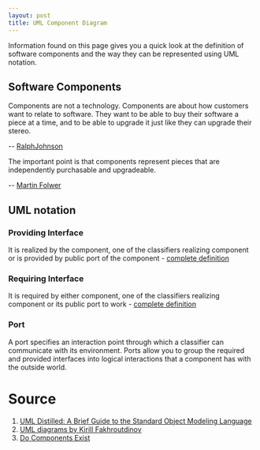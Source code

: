 ```yaml
---
layout: post
title: UML Component Diagram 
---
```


Information found on this page gives you a quick look at the definition of software components and the way 
they can be represented using UML notation.  

## Software Components

>
Components are not a technology. Components are about how customers want to relate to software. They want to be able to buy their software a piece at a time, and to be able to upgrade it just like they can upgrade their stereo.
>

-- [RalphJohnson](http://wiki.c2.com/?DoComponentsExist)


>
The important point is that components represent pieces that are independently purchasable and
upgradeable.
>

-- [Martin Folwer](https://www.amazon.com/dp/0321193687/ref=cm_sw_em_r_mt_dp_U_-XGYEbQX2CPTD)


## UML notation

### Providing Interface

It is realized by the component, one of the classifiers realizing component or is provided by public port of the component - [complete definition](https://www.uml-diagrams.org/component.html#provided-interface)

### Requiring Interface

It is required by either component, one of the classifiers realizing component or its public port to work - [complete definition](https://www.uml-diagrams.org/component.html#required-interface)

### Port

A port specifies an interaction point through which a classifier can communicate with its environment.
Ports allow you to group the required and provided interfaces into logical interactions that a component has with the outside world.


# Source
1. [UML Distilled: A Brief Guide to the Standard Object Modeling Language](https://www.amazon.com/dp/0321193687/ref=cm_sw_em_r_mt_dp_U_-XGYEbQX2CPTD)
2. [UML diagrams by Kirill Fakhroutdinov](https://www.uml-diagrams.org/)
3. [Do Components Exist](http://wiki.c2.com/?DoComponentsExist)